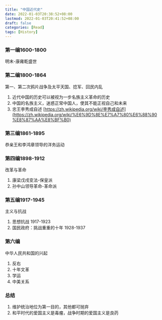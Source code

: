 ```yaml
---
title: "中国近代史"
date: 2022-01-03T20:38:52+08:00
lastmod: 2022-01-03T20:41:52+08:00
draft: false
categories: [Read]
tags: [History]
---
```


### 第一编1600-1800

明末-康雍乾盛世

### 第二编1800-1864

第一、第二次鸦片战争及太平天国、捻军、回民内乱

1. 近代中国的历史可以被视为一步名族主义革命的历史
2. 中国的名族主义，迷惑正常中国人，使其不能正视自己和未来
3. 忠王李秀成自述 [https://zh.wikipedia.org/wiki/李秀成自述](https://zh.wikipedia.org/wiki/%E6%9D%8E%E7%A7%80%E6%88%90%E8%87%AA%E8%BF%B0)

### 第三编1861-1895

恭亲王和李鸿章领导的洋务运动

### 第四编1898-1912

改革与革命

1. 康梁戊戌变法-保皇派
2. 孙中山领导革命-革命派

### 第五编1917-1945

主义与抗战

1. 思想抗战 1917-1923
2. 国民政府：挑战重重的十年 1928-1937

### 第六编

中华人民共和国的兴起

1. 反右
2. 十年文革
3. 学运
4. 中美关系

### 总结

1. 维护统治地位为第一目的，其他都可抛弃
2. 和平时代的爱国主义是毒瘤，战争时期的爱国主义是良药
